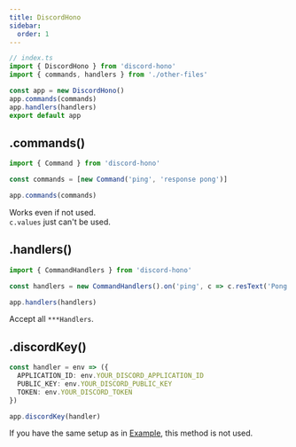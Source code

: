 ```yaml
---
title: DiscordHono
sidebar:
  order: 1
---
```


```ts
// index.ts
import { DiscordHono } from 'discord-hono'
import { commands, handlers } from './other-files'

const app = new DiscordHono()
app.commands(commands)
app.handlers(handlers)
export default app
```

## .commands()

```ts
import { Command } from 'discord-hono'

const commands = [new Command('ping', 'response pong')]

app.commands(commands)
```

Works even if not used.  
`c.values` just can't be used.

## .handlers()

```ts
import { CommandHandlers } from 'discord-hono'

const handlers = new CommandHandlers().on('ping', c => c.resText('Pong!!'))

app.handlers(handlers)
```

Accept all `***Handlers`.

## .discordKey()

```ts
const handler = env => ({
  APPLICATION_ID: env.YOUR_DISCORD_APPLICATION_ID
  PUBLIC_KEY: env.YOUR_DISCORD_PUBLIC_KEY
  TOKEN: env.YOUR_DISCORD_TOKEN
})

app.discordKey(handler)
```

If you have the same setup as in [Example](https://github.com/LuisFun/discord-hono-example), this method is not used.
